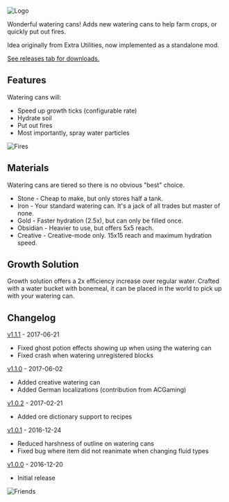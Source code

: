 ![Logo](screenshots/logo.png "Watering Cans")

Wonderful watering cans!  Adds new watering cans to help farm crops, or quickly put out fires.

Idea originally from Extra Utilities, now implemented as a standalone mod.

[See releases tab for downloads.](https://github.com/WesCook/WateringCans/releases)

## Features

Watering cans will:

* Speed up growth ticks (configurable rate)
* Hydrate soil
* Put out fires
* Most importantly, spray water particles

![Fires](screenshots/fires.png "Saving a friendly moo")

## Materials

Watering cans are tiered so there is no obvious "best" choice.

* Stone - Cheap to make, but only stores half a tank.
* Iron - Your standard watering can.  It's a jack of all trades but master of none.
* Gold - Faster hydration (2.5x), but can only be filled once.
* Obsidian - Heavier to use, but offers 5x5 reach.
* Creative - Creative-mode only.  15x15 reach and maximum hydration speed.

## Growth Solution

Growth solution offers a 2x efficiency increase over regular water.  Crafted with a water bucket with bonemeal, it can be placed in the world to pick up with your watering can.

## Changelog

[v1.1.1](https://github.com/WesCook/WateringCans/releases/tag/v1.1.1) - 2017-06-21

* Fixed ghost potion effects showing up when using the watering can
* Fixed crash when watering unregistered blocks

[v1.1.0](https://github.com/WesCook/WateringCans/releases/tag/v1.1.0) - 2017-06-02

* Added creative watering can
* Added German localizations (contribution from ACGaming)

[v1.0.2](https://github.com/WesCook/WateringCans/releases/tag/v1.0.2) - 2017-02-21

* Added ore dictionary support to recipes

[v1.0.1](https://github.com/WesCook/WateringCans/releases/tag/v1.0.1) - 2016-12-24

* Reduced harshness of outline on watering cans
* Fixed bug where item did not reanimate when changing fluid types

[v1.0.0](https://github.com/WesCook/WateringCans/releases/tag/v1.0.0) - 2016-12-20

* Initial release

![Friends](screenshots/friends.png "Now friends forever")
